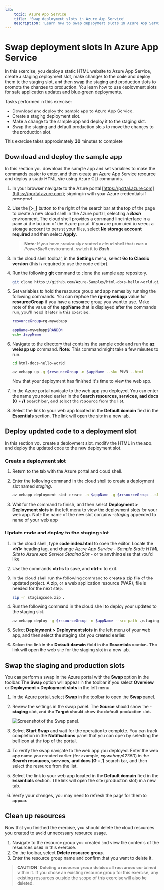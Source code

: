 ```yaml
---
lab:
    topic: Azure App Service
    title: 'Swap deployment slots in Azure App Service'
    description: 'Learn how to swap deployment slots in Azure App Service. In this exercise you: deploy a simple app to App Service; make a small change to the app and deploy that to a staging slot; and finally swap the slots so the updated app is in production.'
---
```


# Swap deployment slots in Azure App Service

In this exercise, you deploy a static HTML website to Azure App Service, create a staging deployment slot, make changes to the code and deploy them to the staging slot, and then swap the staging and production slots to promote the changes to production. You learn how to use deployment slots for safe application updates and blue-green deployments.

Tasks performed in this exercise:

* Download and deploy the sample app to Azure App Service.
* Create a staging deployment slot.
* Make a change to the sample app and deploy it to the staging slot.
* Swap the staging and default production slots to move the changes to the production slot.

This exercise takes approximately **30** minutes to complete.

## Download and deploy the sample app

In this section you download the sample app and set variables to make the commands easier to enter, and then create an Azure App Service resource and deploy a static HTML site using Azure CLI commands.

1. In your browser navigate to the Azure portal [https://portal.azure.com](https://portal.azure.com); signing in with your Azure credentials if prompted.

1. Use the **[\>_]** button to the right of the search bar at the top of the page to create a new cloud shell in the Azure portal, selecting a ***Bash*** environment. The cloud shell provides a command line interface in a pane at the bottom of the Azure portal. If you are prompted to select a storage account to persist your files, select **No storage account required** and then select **Apply**.

    > **Note**: If you have previously created a cloud shell that uses a *PowerShell* environment, switch it to ***Bash***.

1. In the cloud shell toolbar, in the **Settings** menu, select **Go to Classic version** (this is required to use the code editor).

1. Run the following **git** command to clone the sample app repository.

    ```bash
    git clone https://github.com/Azure-Samples/html-docs-hello-world.git
    ```

1. Set variables to hold the resource group and app names by running the following commands. You can replace the **rg-mywebapp** value for **resourceGroup** if you have a resource group you want to use. Make note of the value of the **appName** that is displayed after the commands run, you'll need it later in this exercise.

    ```bash
    resourceGroup=rg-mywebapp

    appName=mywebapp$RANDOM
    echo $appName
    ```

1. Navigate to the directory that contains the sample code and run the **az webapp up** command. **Note:** This command might take a few minutes to run.

    ```bash
    cd html-docs-hello-world

    az webapp up -g $resourceGroup -n $appName --sku P0V3 --html
    ```

    Now that your deployment has finished it's time to view the web app.

1. In the Azure portal navigate to the web app you deployed. You can enter the name you noted earlier in the **Search resources, services, and docs (G + /)** search bar, and select the resource from the list.

1. Select the link to your web app located in the **Default domain** field in the **Essentials** section. The link will open the site in a new tab.

## Deploy updated code to a deployment slot

In this section you create a deployment slot, modify the HTML in the app, and deploy the updated code to the new deployment slot.

### Create a deployment slot 

1. Return to the tab with the Azure portal and cloud shell.

1. Enter the following command in the cloud shell to create a deployment slot named *staging*.

    ```bash
    az webapp deployment slot create -n $appName -g $resourceGroup --slot staging
    ```

1. Wait for the command to finish, and then select **Deployment > Deployment slots** in the left menu to view the deployment slots for your web app. Note the name of the new slot contains *-staging* appended to name of your web app

### Update code and deploy to the staging slot

1. In the cloud shell, type **code index.html** to open the editor. Locate the **\<h1\>** heading tag, and change *Azure App Service - Sample Static HTML Site* to *Azure App Service Staging Slot* - or to anything else that you'd like.

1. Use the commands **ctrl-s** to save, and **ctrl-q** to exit.

1. In the cloud shell run the following command to create a zip file of the updated project. A zip,  or a web application resource (WAR), file is needed for the next step.

    ```bash
    zip -r stagingcode.zip .
    ```

1. Run the following command in the cloud shell to deploy your updates to the staging slot.

    ```bash
    az webapp deploy -g $resourceGroup -n $appName --src-path ./stagingcode.zip --slot staging
    ```

1. Select **Deployment > Deployment slots** in the left menu of your web app, and then select the staging slot you created earlier.

1. Select the link in the **Default domain** field in the **Essentials** section. The link will open the web site for the staging slot in a new tab.

## Swap the staging and production slots

You can perform a swap in the Azure portal with the **Swap** option in the toolbar. The **Swap** option will appear in the toolbar if you select **Overview** or **Deployment > Deployment slots** in the left menu.

1. In the Azure portal, select **Swap** in the toolbar to open the **Swap** panel.

1. Review the settings in the swap panel. The **Source** should show the **-staging** slot, and the **Target** should show the default production slot.

    ![Screenshot of the Swap panel.](./media/02/app-service-swap-panel.png)

1. Select **Start Swap** and wait for the operation to complete. You can track completion in the **Notifications** panel that you can open by selecting the bell icon at the top of the portal.

1. To verify the swap navigate to the web app you deployed. Enter the web app name you created earlier (for example, *mywebapp12360*) in the **Search resources, services, and docs (G + /)** search bar, and then select the resource from the list.

1. Select the link to your web app located in the **Default domain** field in the **Essentials** section. The link will open the site (production slot) in a new tab.

1. Verify your changes, you may need to refresh the page for them to appear.

## Clean up resources

Now that you finished the exercise, you should delete the cloud resources you created to avoid unnecessary resource usage.

1. Navigate to the resource group you created and view the contents of the resources used in this exercise.
1. On the toolbar, select **Delete resource group**.
1. Enter the resource group name and confirm that you want to delete it.

> **CAUTION:** Deleting a resource group deletes all resources contained within it. If you chose an existing resource group for this exercise, any existing resources outside the scope of this exercise will also be deleted.

